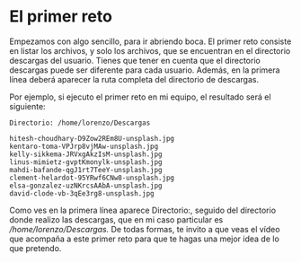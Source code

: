 # El primer reto

Empezamos con algo sencillo, para ir abriendo boca. El primer reto consiste en listar los archivos, y solo los archivos, que se encuentran en el directorio descargas del usuario. Tienes que tener en cuenta que el directorio descargas puede ser diferente para cada usuario. Además, en la primera línea deberá aparecer la ruta completa del directorio de descargas.

Por ejemplo, si ejecuto el primer reto en mi equipo, el resultado será el siguiente:

    Directorio: /home/lorenzo/Descargas

    hitesh-choudhary-D9Zow2REm8U-unsplash.jpg
    kentaro-toma-VPJrp8vjMAw-unsplash.jpg
    kelly-sikkema-JRVxgAkzIsM-unsplash.jpg
    linus-mimietz-gvptKmonylk-unsplash.jpg
    mahdi-bafande-qgJ1rt7TeeY-unsplash.jpg
    clement-helardot-95YRwf6CNw8-unsplash.jpg
    elsa-gonzalez-uzNKrcsAAbA-unsplash.jpg
    david-clode-vb-3qEe3rg8-unsplash.jpg

Como ves en la primera línea aparece Directorio:, seguido del directorio donde realizo las descargas, que en mi caso particular es _/home/lorenzo/Descargas._ De todas formas, te invito a que veas el vídeo que acompaña a este primer reto para que te hagas una mejor idea de lo que pretendo.
